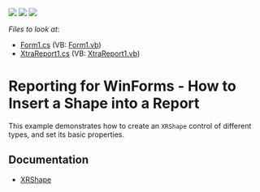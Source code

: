 <!-- default badges list -->
![](https://img.shields.io/endpoint?url=https://codecentral.devexpress.com/api/v1/VersionRange/128601517/23.2.3%2B)
[![](https://img.shields.io/badge/Open_in_DevExpress_Support_Center-FF7200?style=flat-square&logo=DevExpress&logoColor=white)](https://supportcenter.devexpress.com/ticket/details/E160)
[![](https://img.shields.io/badge/📖_How_to_use_DevExpress_Examples-e9f6fc?style=flat-square)](https://docs.devexpress.com/GeneralInformation/403183)
<!-- default badges end -->
<!-- default file list -->
*Files to look at*:

* [Form1.cs](./CS/Form1.cs) (VB: [Form1.vb](./VB/Form1.vb))
* [XtraReport1.cs](./CS/XtraReport1.cs) (VB: [XtraReport1.vb](./VB/XtraReport1.vb))
<!-- default file list end -->
# Reporting for WinForms - How to Insert a Shape into a Report

This example demonstrates how to create an `XRShape` control of different types, and set its basic properties.

## Documentation

* [XRShape](https://docs.devexpress.com/XtraReports/DevExpress.XtraReports.UI.XRShape)
